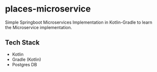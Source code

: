 # places-microservice
Simple Springboot Microservices Implementation in Kotlin-Gradle to learn the Microservice implementation. 

## Tech Stack
- Kotlin
- Gradle (Kotlin)
- Postgres DB
